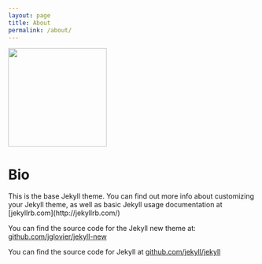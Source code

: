 ```yaml
---
layout: page
title: About
permalink: /about/
---
```


<img src="https://www.haysstanford.com/assets/images/face-pic.jpg" width="200" height="200" style=""/>
<h1>Bio</h1>
This is the base Jekyll theme. You can find out more info about customizing your Jekyll theme, as well as basic Jekyll usage documentation at [jekyllrb.com](http://jekyllrb.com/)

You can find the source code for the Jekyll new theme at: [github.com/jglovier/jekyll-new](https://github.com/jglovier/jekyll-new)

You can find the source code for Jekyll at [github.com/jekyll/jekyll](https://github.com/jekyll/jekyll)
